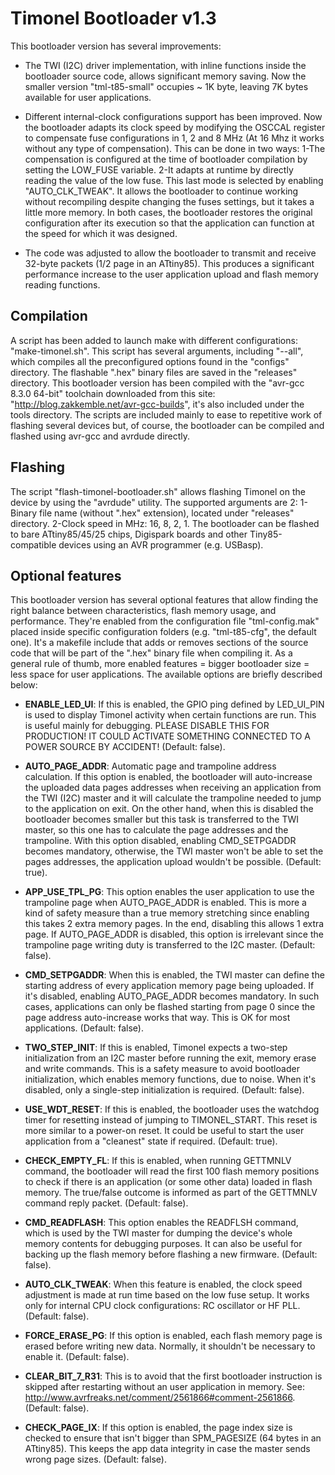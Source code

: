 # Timonel Bootloader v1.3 #

This bootloader version has several improvements:

* The TWI (I2C) driver implementation, with inline functions inside the bootloader source code, allows significant memory saving. Now the smaller version "tml-t85-small" occupies ~ 1K byte, leaving 7K bytes available for user applications.

* Different internal-clock configurations support has been improved. Now the bootloader adapts its clock speed by modifying the OSCCAL register to compensate fuse configurations in 1, 2 and 8 MHz (At 16 Mhz it works without any type of compensation). This can be done in two ways:
1-The compensation is configured at the time of bootloader compilation by setting the LOW_FUSE variable.
2-It adapts at runtime by directly reading the value of the low fuse. This last mode is selected by enabling "AUTO_CLK_TWEAK". It allows the bootloader to continue working without recompiling despite changing the fuses settings, but it takes a little more memory. In both cases, the bootloader restores the original configuration after its execution so that the application can function at the speed for which it was designed.

* The code was adjusted to allow the bootloader to transmit and receive 32-byte packets (1/2 page in an ATtiny85). This produces a significant performance increase to the user application upload and flash memory reading functions.

## Compilation ##
A script has been added to launch make with different configurations: "make-timonel.sh". This script has several arguments, including "--all", which compiles all the preconfigured options found in the "configs" directory. The flashable ".hex" binary files are saved in the "releases" directory. This bootloader version has been compiled with the "avr-gcc 8.3.0 64-bit" toolchain downloaded from this site: "http://blog.zakkemble.net/avr-gcc-builds", it's also included under the tools directory. The scripts are included mainly to ease to repetitive work of flashing several devices but, of course, the bootloader can be compiled and flashed using avr-gcc and avrdude directly.

## Flashing ##
The script "flash-timonel-bootloader.sh" allows flashing Timonel on the device by using the "avrdude" utility. The supported arguments are 2: 1-Binary file name (without ".hex" extension), located under "releases" directory.
2-Clock speed in MHz: 16, 8, 2, 1.
The bootloader can be flashed to bare ATtiny85/45/25 chips, Digispark boards and other Tiny85-compatible devices using an AVR programmer (e.g. USBasp).

## Optional features ##
This bootloader version has several optional features that allow finding the right balance between characteristics, flash memory usage, and performance. They're enabled from the configuration file "tml-config.mak" placed inside specific configuration folders (e.g. "tml-t85-cfg", the default one). It's a makefile include that adds or removes sections of the source code that will be part of the ".hex" binary file when compiling it. As a general rule of thumb, more enabled features = bigger bootloader size = less space for user applications. The available options are briefly described below:

* __ENABLE_LED_UI__: If this is enabled, the GPIO ping defined by LED_UI_PIN is used to display Timonel activity when certain functions are run. This is useful mainly for debugging. PLEASE DISABLE THIS FOR PRODUCTION! IT COULD ACTIVATE SOMETHING CONNECTED TO A POWER SOURCE BY ACCIDENT! (Default: false).
           
* __AUTO_PAGE_ADDR__: Automatic page and trampoline address calculation. If this option is enabled, the bootloader will auto-increase the uploaded data pages addresses when receiving an application from the TWI (I2C) master and it will calculate the trampoline needed to jump to the application on exit. On the other hand, when this is disabled the bootloader becomes smaller but this task is transferred to the TWI master, so this one has to calculate the page addresses and the trampoline. With this option disabled, enabling CMD_SETPGADDR becomes mandatory, otherwise, the TWI master won't be able to set the pages addresses, the application upload wouldn't be possible. (Default: true).
                                
* __APP_USE_TPL_PG__: This option enables the user application to use the trampoline page when AUTO_PAGE_ADDR is enabled. This is more a kind of safety measure than a true memory stretching since enabling this takes 2 extra memory pages. In the end, disabling this allows 1 extra page. If AUTO_PAGE_ADDR is disabled, this option is irrelevant since the trampoline page writing duty is transferred to the I2C master. (Default: false).
                                
* __CMD_SETPGADDR__: When this is enabled, the TWI master can define the starting address of every application memory page being uploaded. If it's disabled, enabling AUTO_PAGE_ADDR becomes mandatory. In such cases, applications can only be flashed starting from page 0 since the page address auto-increase works that way. This is OK for most applications. (Default: false).

* __TWO_STEP_INIT__: If this is enabled, Timonel expects a two-step initialization from an I2C master before running the exit, memory erase and write commands. This is a safety measure to avoid bootloader initialization, which enables memory functions, due to noise. When it's disabled, only a single-step initialization is required. (Default: false).

* __USE_WDT_RESET__: If this is enabled, the bootloader uses the watchdog timer for resetting instead of jumping to TIMONEL_START. This reset is more similar to a power-on reset. It could be useful to start the user application from a "cleanest" state if required. (Default: true).

* __CHECK_EMPTY_FL__: If this is enabled, when running GETTMNLV command, the bootloader will read the first 100 flash memory positions to check if there is an application (or some other data) loaded in flash memory. The true/false outcome is informed as part of the GETTMNLV command reply packet. (Default: false).

* __CMD_READFLASH__: This option enables the READFLSH command, which is used by the TWI master for dumping the device's whole memory contents for debugging purposes. It can also be useful for backing up the flash memory before flashing a new firmware. (Default: false).

* __AUTO_CLK_TWEAK__: When this feature is enabled, the clock speed adjustment is made at run time based on the low fuse setup. It works only  for internal CPU clock configurations: RC oscillator or HF PLL. (Default: false).

* __FORCE_ERASE_PG__: If this option is enabled, each flash memory page is erased before writing new data. Normally, it shouldn't be necessary to enable it. (Default: false).

* __CLEAR_BIT_7_R31__: This is to avoid that the first bootloader instruction is skipped after restarting without an user application in memory. See: http://www.avrfreaks.net/comment/2561866#comment-2561866. (Default: false).
                                    
* __CHECK_PAGE_IX__: If this option is enabled, the page index size is checked to ensure that isn't bigger than SPM_PAGESIZE (64 bytes in an ATtiny85). This keeps the app data integrity in case the master sends wrong page sizes. (Default: false).
